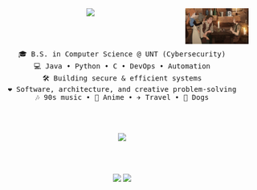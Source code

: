 <div align="center">

<img src="https://raw.githubusercontent.com/Apparlim/Apparlim/refs/heads/main/45865239362_e93866a73a_z.jpg" width="25%" align="right" />

<img src="https://readme-typing-svg.demolab.com?font=Inconsolata&weight=500&size=50&duration=3000&pause=1000&color=A7A459&center=true&vCenter=true&multiline=true&repeat=true&random=false&width=1300&height=140&lines=Hello%2C+I'm+Appar+-+a+lover+of+code;Ideas%2C+and+big+dreams;B.S.+in+Computer+Science+@+UNT+(Cybersecurity);Passionate+about+Software+and+Problem+Solving" width="70%" />

<br><br>

<pre>
🎓 B.S. in Computer Science @ UNT (Cybersecurity)
💻 Java • Python • C • DevOps • Automation
🛠️ Building secure & efficient systems
❤️ Software, architecture, and creative problem-solving
🎶 90s music • 🎌 Anime • ✈️ Travel • 🐶 Dogs
</pre>

<br><br>

<img src="https://github.com/user-attachments/assets/899c7da7-eeed-4cc2-bf06-343909f9d946" height="200" />




<br><br>

[![](https://img.shields.io/badge/LinkedIn-0a66c2)](https://www.linkedin.com/in/apparthebe/)
[![](https://img.shields.io/badge/Twitter-1DA1F2)](https://x.com/limlee23)

</div>
